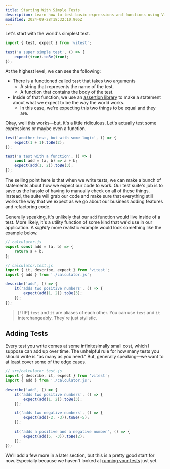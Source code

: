 ```yaml
---
title: Starting With Simple Tests
description: Learn how to test basic expressions and functions using Vitest.
modified: 2024-09-28T18:32:10.905Z
---
```


Let's start with the world's simplest test.

```js
import { test, expect } from 'vitest';

test('a super simple test', () => {
	expect(true).toBe(true);
});
```

At the highest level, we can see the following:

- There is a functioned called `test` that takes two arguments
  - A string that represents the name of the test.
  - A function that contains the body of the test.
- Inside of that function, we use an [assertion library](vitest-assertions.md) to make a statement about what we expect to be the way the world works.
  - In this case, we're expecting this two things to be equal and they are.

Okay, well this works—but, it's a little ridiculous. Let's actually test some expressions or maybe even a function.

```js
test('another test, but with some logic', () => {
	expect(1 + 1).toBe(2);
});
```

```js
test('a test with a function', () => {
	const add = (a, b) => a + b;
	expect(add(1, 2)).toBe(3);
});
```

The selling point here is that when we write tests, we can make a bunch of statements about how we expect our code to work. Our test suite's job is to save us the hassle of having to manually check on all of these things. Instead, the suite will grab our code and make sure that everything still works the way that we expect as we go about our business adding features and refactoring code.

Generally speaking, it's unlikely that our `add` function would live inside of a test. More likely, it's a utility function of some kind that we'd use in our application. A *slightly* more realistic example would look something like the example below.

```javascript
// calculator.js
export const add = (a, b) => {
	return a + b;
};
```

```javascript
// calculator.test.js
import { it, describe, expect } from 'vitest';
import { add } from './calculator.js';

describe('add', () => {
	it('adds two positive numbers', () => {
		expect(add(1, 2)).toBe(3);
	});
});
```

> \[!TIP] `test` and `it` are aliases of each other.
> You can use `test` and `it` interchangeably. They're just stylistic.

## Adding Tests

Every test you write comes at some infinitesimally small cost, which I suppose can add up over time. The unhelpful rule for how many tests you should write is "as many as you need." But, generally speaking—we want to at least cover some of the edge cases.

```javascript
// src/calculator.test.js
import { describe, it, expect } from 'vitest';
import { add } from './calculator.js';

describe('add', () => {
	it('adds two positive numbers', () => {
		expect(add(1, 2)).toBe(3);
	});

	it('adds two negative numbers', () => {
		expect(add(-2, -3)).toBe(-5);
	});

	it('adds a positive and a negative number', () => {
		expect(add(5, -3)).toBe(2);
	});
});
```

We'll add a few more in a later section, but this is a pretty good start for now. Especially because we haven't looked at [running your tests](running-tests.md) just yet.

```ts
```
